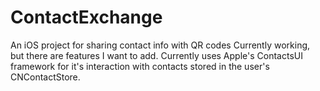 # ContactExchange
An iOS project for sharing contact info with QR codes
Currently working, but there are features I want to add.
Currently uses Apple's ContactsUI framework for it's interaction with contacts stored in the user's CNContactStore.
